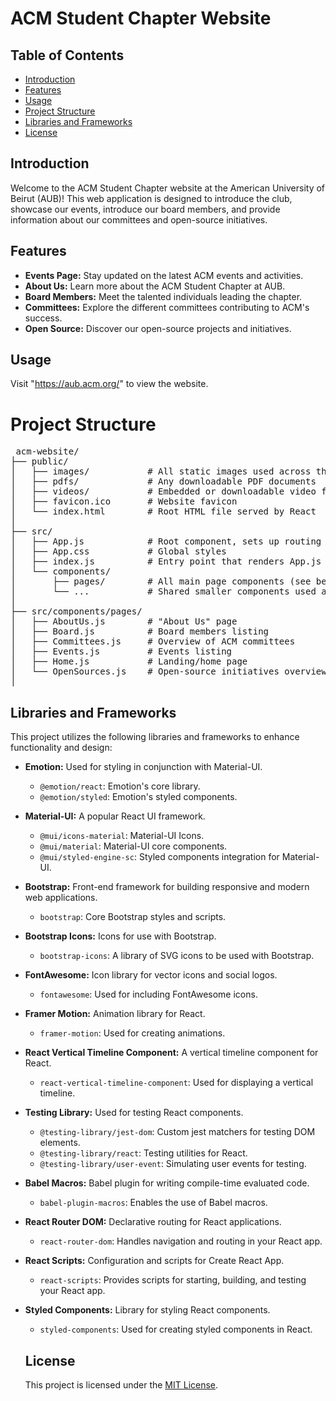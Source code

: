 # ACM Student Chapter Website

## Table of Contents

- [Introduction](#introduction)
- [Features](#features)
- [Usage](#usage)
- [Project Structure](#project-structure)
- [Libraries and Frameworks](#libraries-and-frameworks)
- [License](#license)

## Introduction

Welcome to the ACM Student Chapter website at the American University of Beirut (AUB)! This web application is designed to introduce the club, showcase our events, introduce our board members, and provide information about our committees and open-source initiatives.

## Features

- **Events Page:** Stay updated on the latest ACM events and activities.
- **About Us:** Learn more about the ACM Student Chapter at AUB.
- **Board Members:** Meet the talented individuals leading the chapter.
- **Committees:** Explore the different committees contributing to ACM's success.
- **Open Source:** Discover our open-source projects and initiatives.

## Usage
 
 Visit "https://aub.acm.org/" to view the website.

# Project Structure

<pre> acm-website/
├── public/
│   ├── images/           # All static images used across the website
│   ├── pdfs/             # Any downloadable PDF documents
│   ├── videos/           # Embedded or downloadable video files
│   ├── favicon.ico       # Website favicon
│   └── index.html        # Root HTML file served by React
│
├── src/
│   ├── App.js            # Root component, sets up routing and layout
│   ├── App.css           # Global styles
│   ├── index.js          # Entry point that renders App.js into DOM
│   └── components/
│       ├── pages/        # All main page components (see below)
│       └── ...           # Shared smaller components used across pages
│
├── src/components/pages/
│   ├── AboutUs.js        # "About Us" page
│   ├── Board.js          # Board members listing
│   ├── Committees.js     # Overview of ACM committees
│   ├── Events.js         # Events listing
│   ├── Home.js           # Landing/home page
│   └── OpenSources.js    # Open-source initiatives overview
│</pre>
## Libraries and Frameworks

This project utilizes the following libraries and frameworks to enhance functionality and design:

- **Emotion:** Used for styling in conjunction with Material-UI.
  - `@emotion/react`: Emotion's core library.
  - `@emotion/styled`: Emotion's styled components.

- **Material-UI:** A popular React UI framework.
  - `@mui/icons-material`: Material-UI Icons.
  - `@mui/material`: Material-UI core components.
  - `@mui/styled-engine-sc`: Styled components integration for Material-UI.
  
- **Bootstrap:** Front-end framework for building responsive and modern web applications.
  - `bootstrap`: Core Bootstrap styles and scripts.

- **Bootstrap Icons:** Icons for use with Bootstrap.
  - `bootstrap-icons`: A library of SVG icons to be used with Bootstrap.

- **FontAwesome:** Icon library for vector icons and social logos.
  - `fontawesome`: Used for including FontAwesome icons.

- **Framer Motion:** Animation library for React.
  - `framer-motion`: Used for creating animations.
  
- **React Vertical Timeline Component:** A vertical timeline component for React.
  - `react-vertical-timeline-component`: Used for displaying a vertical timeline.

- **Testing Library:** Used for testing React components.
  - `@testing-library/jest-dom`: Custom jest matchers for testing DOM elements.
  - `@testing-library/react`: Testing utilities for React.
  - `@testing-library/user-event`: Simulating user events for testing.

- **Babel Macros:** Babel plugin for writing compile-time evaluated code.
  - `babel-plugin-macros`: Enables the use of Babel macros.

- **React Router DOM:** Declarative routing for React applications.
  - `react-router-dom`: Handles navigation and routing in your React app.

- **React Scripts:** Configuration and scripts for Create React App.
  - `react-scripts`: Provides scripts for starting, building, and testing your React app.

- **Styled Components:** Library for styling React components.
  - `styled-components`: Used for creating styled components in React.

  ## License

  This project is licensed under the [MIT License](LICENSE.md).
